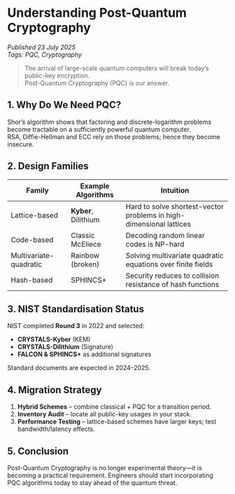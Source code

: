 # Understanding Post-Quantum Cryptography

*Published 23 July 2025*  
*Tags: PQC, Cryptography*

> The arrival of large-scale quantum computers will break today’s public-key encryption.  
> Post-Quantum Cryptography (PQC) is our answer.

## 1.  Why Do We Need PQC?

Shor’s algorithm shows that factoring and discrete-logarithm problems become tractable on a sufficiently powerful quantum computer.  
RSA, Diffie-Hellman and ECC rely on those problems; hence they become insecure.

## 2.  Design Families

| Family | Example Algorithms | Intuition |
|--------|--------------------|-----------|
| Lattice-based | **Kyber**, Dilithium | Hard to solve shortest-vector problems in high-dimensional lattices |
| Code-based | Classic McEliece | Decoding random linear codes is NP-hard |
| Multivariate-quadratic | Rainbow (broken) | Solving multivariate quadratic equations over finite fields |
| Hash-based | SPHINCS+ | Security reduces to collision resistance of hash functions |

## 3.  NIST Standardisation Status

NIST completed **Round 3** in 2022 and selected:

* **CRYSTALS-Kyber** (KEM)  
* **CRYSTALS-Dilithium** (Signature)  
* **FALCON & SPHINCS+** as additional signatures  

Standard documents are expected in 2024–2025.

## 4.  Migration Strategy

1. **Hybrid Schemes** – combine classical + PQC for a transition period.  
2. **Inventory Audit** – locate all public-key usages in your stack.  
3. **Performance Testing** – lattice-based schemes have larger keys; test bandwidth/latency effects.

## 5.  Conclusion

Post-Quantum Cryptography is no longer experimental theory—it is becoming a practical requirement. Engineers should start incorporating PQC algorithms today to stay ahead of the quantum threat.
